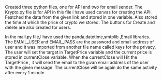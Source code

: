 Created three python files, one for API and two for email sender.
The Krypto.py file is for API in this file i have used canvas for creating the API.
Featched the data from the given link and stored in one variable.
Also stored the time at which the price of crypto we stored.
The buttons for Create and delete are also created for users.

In the mail.py file,I have used the panda,datetime,smtplib ,Email libraries. 
The EMAIL_USER and EMAIL_PASS are the password and email address of user and it was imported from another file name called keys for the privacy.
The user will set the target in TargetPrice variable and the current price is stored in currentClose variable.
When the currentClose will Hit the TargetPrice , it will send the email to the givan email address of the user with the given message.
The currentClose will be again do the same activity after every 1 minute.
